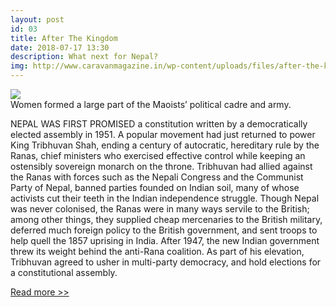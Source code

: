```yaml
---
layout: post
id: 03
title: After The Kingdom
date: 2018-07-17 13:30
description: What next for Nepal?
img: http://www.caravanmagazine.in/wp-content/uploads/files/after-the-kingdom_caravan-magazine_october-2014-03.jpg
---
```


<div class="img_row">
	<img class="col three" src="http://www.caravanmagazine.in/wp-content/uploads/files/after-the-kingdom_caravan-magazine_october-2014-03.jpg">
</div>
<div class="col three caption">
	Women formed a large part of the Maoists’ political cadre and army. 
</div>


NEPAL WAS FIRST PROMISED a constitution written by a democratically elected assembly in 1951. A popular movement had just returned to power King Tribhuvan Shah, ending a century of autocratic, hereditary rule by the Ranas, chief ministers who exercised effective control while keeping an ostensibly sovereign monarch on the throne. Tribhuvan had allied against the Ranas with forces such as the Nepali Congress and the Communist Party of Nepal, banned parties founded on Indian soil, many of whose activists cut their teeth in the Indian independence struggle. Though Nepal was never colonised, the Ranas were in many ways servile to the British; among other things, they supplied cheap mercenaries to the British military, deferred much foreign policy to the British government, and sent troops to help quell the 1857 uprising in India. After 1947, the new Indian government threw its weight behind the anti-Rana coalition. As part of his elevation, Tribhuvan agreed to usher in multi-party democracy, and hold elections for a constitutional assembly.


<a href="http://www.caravanmagazine.in/reviews-essays/after-kingdom" target="blank">Read more >></a> 
